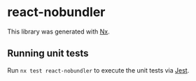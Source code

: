 # react-nobundler

This library was generated with [Nx](https://nx.dev).

## Running unit tests

Run `nx test react-nobundler` to execute the unit tests via [Jest](https://jestjs.io).
